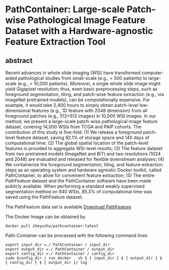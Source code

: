 # PathContainer: Large-scale Patch-wise Pathological Image Feature Dataset with a Hardware-agnostic Feature Extraction Tool

## abstract
Recent advances in whole slide imaging (WSI) have transformed computer-aided pathological studies from small-scale (e.g., $<$ 500 patients) to large-scale (e.g., $>$ 10,000 patients). Moreover, a single whole slide image might yield Gigapixel resolution; thus, even basic preprocessing steps, such as foreground segmentation, tiling, and patch-wise feature extraction (e.g., via ImageNet pretrained models), can be computationally expensive. For example, it would take 2,400 hours to simply obtain patch-level low-dimensional features (e.g., 1D feature with 2048 dimension) from all foreground patches (e.g., 512$\times$512 images) in 10,000 WSI images. In our method, we present a large-scale patch-wise pathological image feature dataset, covering 14,000 WSIs from TCGA and PAIP cohorts. The contribution of this study is five-fold: 
(1) We release a foreground patch-level feature dataset, saving 92.1\% of storage space and 140 days of computational time; 
(2) The global spatial location of the patch-level features is provided to aggregate WSI-level results; 
(3) The feature dataset from two pretrained models (ImageNet and BiT) and two resolutions (1024 and 2048) are evaluated and released for flexible downstream analyses; 
(4) We containerize the foreground segmentation, tiling, and feature extraction steps as an operating system and hardware agnostic Docker toolkit, called PathContainer, to allow for convenient feature extraction; 
(5) The entire PathFeature dataset and the PathContainer software have been made publicly available. When performing a standard weakly supervised segmentation method on 940 WSIs, 85.3\% of computational time was saved using the PathFeature dataset.

The PathFeature data set is available 
[Download PathFeature](https://drive.google.com/drive/folders/1sBJBOEO8Mhf5kwu_wtvwUHA2qLWRQ9hO?usp=sharing)

The Docker Image can be obtained by
```
docker pull zheyuzhu/pathcontainer:latest
```

Path-Container can be processed with the following command lines
```
export input_dir =./ PathContainer / input_dir
export output_dir =./ PathContainer / output_dir
export config_dir =./ PathContainer / config_dir
sudo $config_dir / run_docker . sh $ { input_dir } $ { output_dir } $ { config_dir } $ { output_dir }/ log
```
